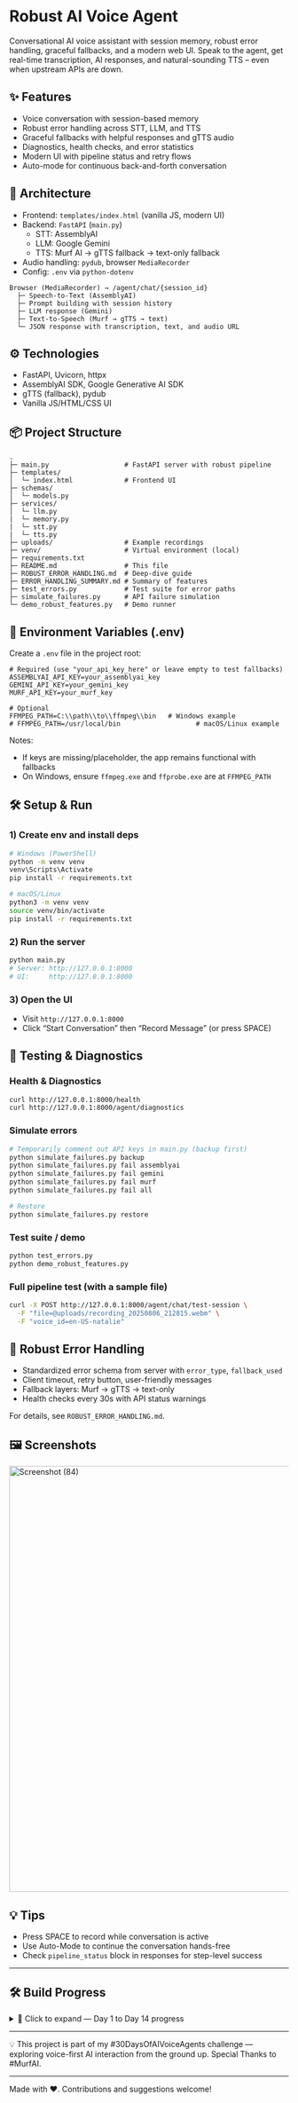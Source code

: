 # Robust AI Voice Agent

Conversational AI voice assistant with session memory, robust error handling, graceful fallbacks, and a modern web UI. Speak to the agent, get real-time transcription, AI responses, and natural-sounding TTS – even when upstream APIs are down.

## ✨ Features
- Voice conversation with session-based memory
- Robust error handling across STT, LLM, and TTS
- Graceful fallbacks with helpful responses and gTTS audio
- Diagnostics, health checks, and error statistics
- Modern UI with pipeline status and retry flows
- Auto-mode for continuous back-and-forth conversation

## 🧱 Architecture
- Frontend: `templates/index.html` (vanilla JS, modern UI)
- Backend: `FastAPI` (`main.py`)
  - STT: AssemblyAI
  - LLM: Google Gemini
  - TTS: Murf AI → gTTS fallback → text-only fallback
- Audio handling: `pydub`, browser `MediaRecorder`
- Config: `.env` via `python-dotenv`

```
Browser (MediaRecorder) → /agent/chat/{session_id}
  ├─ Speech-to-Text (AssemblyAI)
  ├─ Prompt building with session history
  ├─ LLM response (Gemini)
  ├─ Text-to-Speech (Murf → gTTS → text)
  └─ JSON response with transcription, text, and audio URL
```

## ⚙️ Technologies
- FastAPI, Uvicorn, httpx
- AssemblyAI SDK, Google Generative AI SDK
- gTTS (fallback), pydub
- Vanilla JS/HTML/CSS UI

## 📦 Project Structure
```
.
├─ main.py                   # FastAPI server with robust pipeline
├─ templates/
│  └─ index.html             # Frontend UI
├─ schemas/
│  └─ models.py  
├─ services/
│  └─ llm.py  
|  └─ memory.py 
|  └─ stt.py 
|  └─ tts.py
├─ uploads/                  # Example recordings            
├─ venv/                     # Virtual environment (local)
├─ requirements.txt
├─ README.md                 # This file
├─ ROBUST_ERROR_HANDLING.md  # Deep-dive guide
├─ ERROR_HANDLING_SUMMARY.md # Summary of features
├─ test_errors.py            # Test suite for error paths
├─ simulate_failures.py      # API failure simulation
└─ demo_robust_features.py   # Demo runner
```

## 🔐 Environment Variables (.env)
Create a `.env` file in the project root:
```
# Required (use "your_api_key_here" or leave empty to test fallbacks)
ASSEMBLYAI_API_KEY=your_assemblyai_key
GEMINI_API_KEY=your_gemini_key
MURF_API_KEY=your_murf_key

# Optional
FFMPEG_PATH=C:\\path\\to\\ffmpeg\\bin   # Windows example
# FFMPEG_PATH=/usr/local/bin                   # macOS/Linux example
```
Notes:
- If keys are missing/placeholder, the app remains functional with fallbacks
- On Windows, ensure `ffmpeg.exe` and `ffprobe.exe` are at `FFMPEG_PATH`

## 🛠️ Setup & Run
### 1) Create env and install deps
```bash
# Windows (PowerShell)
python -m venv venv
venv\Scripts\Activate
pip install -r requirements.txt

# macOS/Linux
python3 -m venv venv
source venv/bin/activate
pip install -r requirements.txt
```

### 2) Run the server
```bash
python main.py
# Server: http://127.0.0.1:8000
# UI:     http://127.0.0.1:8000
```

### 3) Open the UI
- Visit `http://127.0.0.1:8000`
- Click “Start Conversation” then “Record Message” (or press SPACE)

## 🧪 Testing & Diagnostics
### Health & Diagnostics
```bash
curl http://127.0.0.1:8000/health
curl http://127.0.0.1:8000/agent/diagnostics
```

### Simulate errors
```bash
# Temporarily comment out API keys in main.py (backup first)
python simulate_failures.py backup
python simulate_failures.py fail assemblyai
python simulate_failures.py fail gemini
python simulate_failures.py fail murf
python simulate_failures.py fail all

# Restore
python simulate_failures.py restore
```

### Test suite / demo
```bash
python test_errors.py
python demo_robust_features.py
```

### Full pipeline test (with a sample file)
```bash
curl -X POST http://127.0.0.1:8000/agent/chat/test-session \
  -F "file=@uploads/recording_20250806_212815.webm" \
  -F "voice_id=en-US-natalie"
```

## 🔁 Robust Error Handling
- Standardized error schema from server with `error_type`, `fallback_used`
- Client timeout, retry button, user-friendly messages
- Fallback layers: Murf → gTTS → text-only
- Health checks every 30s with API status warnings

For details, see `ROBUST_ERROR_HANDLING.md`.

## 🖼️ Screenshots
<img width="1366" height="768" alt="Screenshot (84)" src="https://github.com/user-attachments/assets/e748461b-d02e-41fe-96d3-4ab25f91f7de" />

## 💡 Tips
- Press SPACE to record while conversation is active
- Use Auto-Mode to continue the conversation hands-free
- Check `pipeline_status` block in responses for step-level success


---

## 🛠 Build Progress

<details>
<summary>📅 Click to expand — Day 1 to Day 14 progress</summary>

### [Day 1](https://www.linkedin.com/posts/shreya-s-5685232ab_30daysofvoiceagents-buildwithmurf-30daysofvoiceagents-activity-7357343462360322048-xwKe?utm_source=share&utm_medium=member_desktop&rcm=ACoAAEqmZWABQoQd7GPvz8EDIg31Jt4Su3UUv8k) – Project Setup  
- FastAPI backend skeleton  
- Basic HTML/CSS/JS frontend

### [Day 2](https://www.linkedin.com/posts/shreya-s-5685232ab_30daysofvoiceagents-ai-tts-activity-7357795416802807810-M70-?utm_source=share&utm_medium=member_desktop&rcm=ACoAAEqmZWABQoQd7GPvz8EDIg31Jt4Su3UUv8k) – Text-to-Speech with Murf API  
- Built /generate-audio endpoint  
- Returns playable audio URL from given text  

### [Day 3](https://www.linkedin.com/posts/shreya-s-5685232ab_30daysofvoiceagents-murfai-buildwithmurf-activity-7358173427288952832-I7_a?utm_source=share&utm_medium=member_desktop&rcm=ACoAAEqmZWABQoQd7GPvz8EDIg31Jt4Su3UUv8k) – Play TTS Audio on Web UI  
- Integrated fetch API to call backend  
- Dynamically plays audio in <audio> element  

### [Day 4](https://www.linkedin.com/posts/shreya-s-5685232ab_30daysofaivoiceagents-mediarecorder-30dayschallenge-activity-7358506915213033472-EW6g?utm_source=share&utm_medium=member_desktop&rcm=ACoAAEqmZWABQoQd7GPvz8EDIg31Jt4Su3UUv8k) – Echo Bot v1  
- MediaRecorder API to capture microphone input  
- Instantly plays back recorded voice  

### [Day 5](https://www.linkedin.com/posts/shreya-s-5685232ab_30daysofaivoiceagents-murfai-buildwithmurf-activity-7358898454552612864-vJFM?utm_source=share&utm_medium=member_desktop&rcm=ACoAAEqmZWABQoQd7GPvz8EDIg31Jt4Su3UUv8k) – Send Audio to Server  
- /upload-audio endpoint  
- Saves uploaded files to /uploads directory  

### [Day 6](https://www.linkedin.com/posts/shreya-s-5685232ab_30daysofaivoiceagents-30daysofvoiceagents-activity-7359271368774873089-fcaN?utm_source=share&utm_medium=member_desktop&rcm=ACoAAEqmZWABQoQd7GPvz8EDIg31Jt4Su3UUv8k) – Speech Transcription  
- Integrated AssemblyAI for transcription  
- Displays transcript in browser  

### [Day 7](https://www.linkedin.com/posts/shreya-s-5685232ab_30daysofvoiceagents-ai-voiceai-activity-7359637529605623808-GoV_?utm_source=share&utm_medium=member_desktop&rcm=ACoAAEqmZWABQoQd7GPvz8EDIg31Jt4Su3UUv8k) – Echo Bot v2  
- Record → Transcribe → Murf TTS → Playback  
- Added voice selection from Murf API  

### [Day 8](https://www.linkedin.com/posts/shreya-s-5685232ab_ai-voiceagents-gemini-activity-7360009252981149697-elkc?utm_source=share&utm_medium=member_desktop&rcm=ACoAAEqmZWABQoQd7GPvz8EDIg31Jt4Su3UUv8k) – LLM Integration  
- /llm/query endpoint  
- Sends text to Gemini API and returns AI response  

### [Day 9](https://www.linkedin.com/posts/shreya-s-5685232ab_ai-voiceai-llm-activity-7360434838731960321-d0Fj?utm_source=share&utm_medium=member_desktop&rcm=ACoAAEqmZWABQoQd7GPvz8EDIg31Jt4Su3UUv8k) – Full Non-Streaming Pipeline  
- Voice in → STT → LLM → TTS → AI voice out  
- Entire conversation handled with no typing  

### [Day 10](https://www.linkedin.com/posts/shreya-s-5685232ab_ai-voiceai-fastapi-activity-7360783451186221056-LhIq?utm_source=share&utm_medium=member_desktop&rcm=ACoAAEqmZWABQoQd7GPvz8EDIg31Jt4Su3UUv8k) – Memory & Hands-Free Mode  
- Per-session chat history  
- Auto-record after bot finishes speaking  

### [Day 11](https://www.linkedin.com/posts/shreya-s-5685232ab_ai-softwaredevelopment-errorhandling-activity-7361175095244939264-Lr_j?utm_source=share&utm_medium=member_desktop&rcm=ACoAAEqmZWABQoQd7GPvz8EDIg31Jt4Su3UUv8k) – Robust Error Handling  
- try/except blocks for STT, LLM, TTS APIs  
- Fallback audio: “I’m having trouble connecting right now.”  

### [Day 12](https://www.linkedin.com/posts/shreya-s-5685232ab_30daysofaivoiceagents-voiceai-conversationalai-activity-7361429562418704389-zco3?utm_source=share&utm_medium=member_desktop&rcm=ACoAAEqmZWABQoQd7GPvz8EDIg31Jt4Su3UUv8k) – UI Revamp  
- Single-tap recording button with live status  
- Minimal, modern conversational layout  
- Auto-play AI responses for smooth flow 

### [Day 13](https://www.linkedin.com/posts/shreya-s-5685232ab_documentation-readme-softwaredevelopment-activity-7361820918190428160-lgr2?utm_source=share&utm_medium=member_desktop&rcm=ACoAAEqmZWABQoQd7GPvz8EDIg31Jt4Su3UUv8k) - Documentatiom
- Wrote comprehensive README.md

### [Day 14]() - Refactoring
- Refactored code, added schemas, logging, and robust error handling — published public repo

</details>

---
💡 This project is part of my #30DaysOfAIVoiceAgents challenge — exploring voice-first AI interaction from the ground up. Special Thanks to #MurfAI.  

---

Made with ❤️. Contributions and suggestions welcome!
